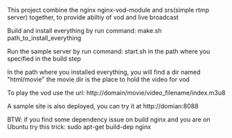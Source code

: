 This project combine the nginx nginx-vod-module and srs(simple rtmp server) together, to provide abiltiy of vod and live broadcast

Build and install everything by run command:
      make.sh path_to_install_everything

Run the sample server by run command:
    start.sh
in the path where you specified in the build step

In the path where you installed everything, you will find a dir named "html/movie"
the movie dir is the place to hold the video for vod

To play the vod use the url:
   http://domain/movie/video_filename/index.m3u8

A sample site is also deployed, you can try it at http://domian:8088

BTW:
if you find some dependency issue on build nginx and you are on Ubuntu try this trick:
sudo apt-get build-dep nginx
